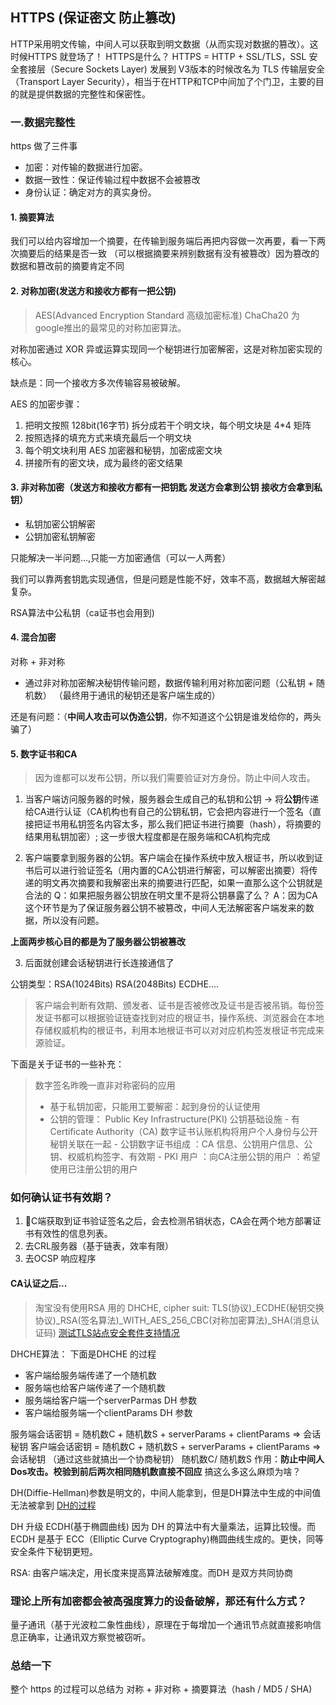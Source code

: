 ## HTTPS (保证密文 防止篡改)

HTTP采用明文传输，中间人可以获取到明文数据（从而实现对数据的篡改）。这时候HTTPS 就登场了！
HTTPS是什么？ HTTPS = HTTP + SSL/TLS，SSL 安全套接层（Secure Sockets Layer) 发展到 V3版本的时候改名为 TLS 传输层安全（Transport Layer Security），相当于在HTTP和TCP中间加了个门卫，主要的目的就是提供数据的完整性和保密性。


### 一.数据完整性

https 做了三件事
* 加密：对传输的数据进行加密。
* 数据一致性：保证传输过程中数据不会被篡改
* 身份认证：确定对方的真实身份。

#### 1. 摘要算法
我们可以给内容增加一个摘要，在传输到服务端后再把内容做一次再要，看一下两次摘要后的结果是否一致
（可以根据摘要来辨别数据有没有被篡改）因为篡改的数据和篡改前的摘要肯定不同

#### 2. 对称加密(发送方和接收方都有一把公钥)
> AES(Advanced Encryption Standard 高级加密标准) ChaCha20 为google推出的最常见的对称加密算法。

对称加密通过 XOR 异或运算实现同一个秘钥进行加密解密，这是对称加密实现的核心。

缺点是：同一个接收方多次传输容易被破解。

AES 的加密步骤：
  1. 把明文按照 128bit(16字节) 拆分成若干个明文块，每个明文块是 4*4 矩阵
  2. 按照选择的填充方式来填充最后一个明文块
  3. 每个明文块利用 AES 加密器和秘钥，加密成密文块
  4. 拼接所有的密文块，成为最终的密文结果

#### 3. 非对称加密（发送方和接收方都有一把钥匙 发送方会拿到公钥 接收方会拿到私钥）

- 私钥加密公钥解密
- 公钥加密私钥解密 

只能解决一半问题...,只能一方加密通信（可以一人两套）

我们可以靠两套钥匙实现通信，但是问题是性能不好，效率不高，数据越大解密越复杂。

RSA算法中公私钥（ca证书也会用到)

#### 4. 混合加密
对称 + 非对称
* 通过非对称加密解决秘钥传输问题，数据传输利用对称加密问题（公私钥 + 随机数）
（最终用于通讯的秘钥还是客户端生成的）

还是有问题：（**中间人攻击可以伪造公钥**，你不知道这个公钥是谁发给你的，两头骗了）

#### 5. 数字证书和CA

> 因为谁都可以发布公钥，所以我们需要验证对方身份。防止中间人攻击。

  1. 当客户端访问服务器的时候，服务器会生成自己的私钥和公钥 -> 将**公钥**传递给CA进行认证（CA机构也有自己的公钥私钥，它会把内容进行一个签名（直接把证书用私钥签名内容太多，那么我们把证书进行摘要（hash），将摘要的结果用私钥加密）; 这一步很大程度都是在服务端和CA机构完成

  2. 客户端要拿到服务器的公钥。客户端会在操作系统中放入根证书，所以收到证书后可以进行验证签名（用内置的CA公钥进行解密，可以解密出摘要）将传递的明文再次摘要和我解密出来的摘要进行匹配，如果一直那么这个公钥就是合法的
  Q：如果把服务器公钥放在明文里不是将公钥暴露了么？
  A：因为CA这个环节是为了保证服务器公钥不被篡改，中间人无法解密客户端发来的数据，所以没有问题。

  **上面两步核心目的都是为了服务器公钥被篡改**

  3. 后面就创建会话秘钥进行长连接通信了 
  
  
公钥类型：RSA(1024Bits) RSA(2048Bits) ECDHE....

> 客户端会判断有效期、颁发者、证书是否被修改及证书是否被吊销。每份签发证书都可以根据验证链查找到对应的根证书，操作系统、浏览器会在本地存储权威机构的根证书，利用本地根证书可以对对应机构签发根证书完成来源验证。

下面是关于证书的一些补充：
> 数字签名昨晚一直非对称密码的应用
> - 基于私钥加密，只能用工要解密：起到身份的认证使用
> - 公钥的管理： Public Key Infrastructure(PKI) 公钥基础设施
    - 有 Certificate Authority（CA) 数字证书认账机构将用户个人身份与公开秘钥关联在一起
    - 公钥数字证书组成
      ：CA 信息、公钥用户信息、公钥、权威机构签字、有效期
    - PKI 用户
      ：向CA注册公钥的用户
      ：希望使用已注册公钥的用户

### 如何确认证书有效期？

1. C端获取到证书验证签名之后，会去检测吊销状态，CA会在两个地方部署证书有效性的信息列表。
  1. 去CRL服务器（基于链表，效率有限）
  2. 去OCSP 响应程序

#### CA认证之后...

> 淘宝没有使用RSA 用的 DHCHE, cipher suit: TLS(协议)_ECDHE(秘钥交换协议)_RSA(签名算法)_WITH_AES_256_CBC(对称加密算法)_SHA(消息认证码)
[测试TLS站点安全套件支持情况](https://ssllabs.com/ssltest/index.html)

DHCHE算法：
下面是DHCHE 的过程
- 客户端给服务端传递了一个随机数
- 服务端也给客户端传递了一个随机数
- 服务端给客户端一个serverParmas DH 参数
- 客户端给服务端一个clientParams DH 参数

服务端会话密钥 = 随机数C + 随机数S + serverParams + clientParams => 会话秘钥
客户端会话密钥 = 随机数C + 随机数S + serverParams + clientParams => 会话秘钥
（通过这些就搞出一个协商秘钥）
随机数C/ 随机数S 作用：**防止中间人Dos攻击。校验到前后两次相同随机数直接不回应**
搞这么多这么麻烦为啥？

DH(Diffie-Hellman)参数是明文的，中间人能拿到，但是DH算法中生成的中间值无法被拿到
[DH的过程](./DH_算法过程.png)

DH 升级 ECDH(基于椭圆曲线)
因为 DH 的算法中有大量乘法，运算比较慢。而ECDH 是基于 ECC（Elliptic Curve Cryptography)椭圆曲线生成的。更快，同等安全条件下秘钥更短。

RSA:
由客户端决定，用长度来提高算法破解难度。而DH 是双方共同协商

### 理论上所有加密都会被高强度算力的设备破解，那还有什么方式？

量子通讯（基于光波粒二象性曲线），原理在于每增加一个通讯节点就直接影响信息正确率，让通讯双方察觉被窃听。

### 总结一下

整个 https 的过程可以总结为 对称 + 非对称 + 摘要算法（hash / MD5 / SHA)